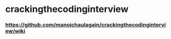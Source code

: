 # crackingthecodinginterview

### https://github.com/manojchaulagain/crackingthecodinginterview/wiki
